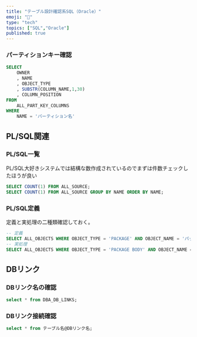 ```yaml
---
title: "テーブル設計確認系SQL（Oracle）"
emoji: "📝"
type: "tech"
topics: ["SQL","Oracle"]
published: true
---
```

### パーティションキー確認
```SQL
SELECT
    OWNER
    , NAME
    , OBJECT_TYPE
    , SUBSTR(COLUMN_NAME,1,30)
    , COLUMN_POSITION
FROM
    ALL_PART_KEY_COLUMNS
WHERE
    NAME = 'パーティション名' 
```

## PL/SQL関連
### PL/SQL一覧
PL/SQL大好きシステムでは結構な数作成されているのでまずは件数チェックしたほうが良い
```SQL
SELECT COUNT(1) FROM ALL_SOURCE;
SELECT COUNT(1) FROM ALL_SOURCE GROUP BY NAME ORDER BY NAME;
```
### PL/SQL定義
定義と実処理の二種類確認しておく。
```SQL
-- 定義
SELECT ALL_OBJECTS WHERE OBJECT_TYPE = 'PACKAGE' AND OBJECT_NAME = 'パッケージ名'
-- 実処理
SELECT ALL_OBJECTS WHERE OBJECT_TYPE = 'PACKAGE BODY' AND OBJECT_NAME = 'パッケージ名'
```

## DBリンク
### DBリンク名の確認
```SQL
select * from DBA_DB_LINKS;
```
### DBリンク接続確認
```SQL
select * from テーブル名@DBリンク名;
```